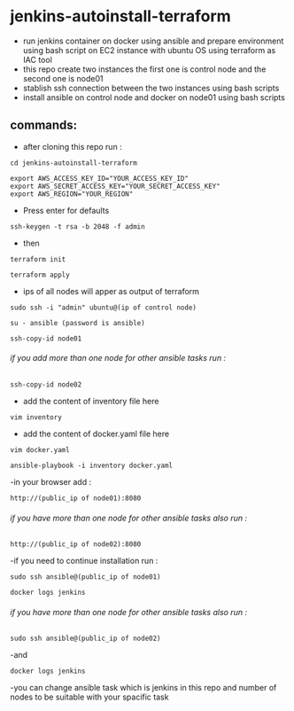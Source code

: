 # jenkins-autoinstall-terraform
- run jenkins container on docker using ansible and prepare environment using bash script on EC2 instance with ubuntu OS using terraform as IAC tool
- this repo create two instances the first one is control node and the second one is node01
- stablish ssh connection between the two instances using bash scripts
- install ansible on control node and docker on node01 using bash scripts
## commands:
- after cloning this repo run :
```
cd jenkins-autoinstall-terraform
```
```
export AWS_ACCESS_KEY_ID="YOUR_ACCESS_KEY_ID"
export AWS_SECRET_ACCESS_KEY="YOUR_SECRET_ACCESS_KEY"
export AWS_REGION="YOUR_REGION"
```
- Press enter for defaults
```
ssh-keygen -t rsa -b 2048 -f admin
```
- then
```
terraform init
```
```
terraform apply
```
- ips of all nodes will apper as output of terraform 
```
sudo ssh -i "admin" ubuntu@(ip of control node)
```
```
su - ansible (password is ansible)
```
```
ssh-copy-id node01
```
###### if you add more than one node for other ansible tasks run :
```
ssh-copy-id node02
```
- add the content of inventory file here 
```
vim inventory
```
- add the content of docker.yaml file here 
```
vim docker.yaml
```
```
ansible-playbook -i inventory docker.yaml
```
-in your browser add :
```
http://(public_ip of node01):8080
```
###### if you have more than one node for other ansible tasks also run : 
```
http://(public_ip of node02):8080
```
-if you need to continue installation run :
```
sudo ssh ansible@(public_ip of node01)
```
```
docker logs jenkins
```
###### if you have more than one node for other ansible tasks also run : 
```
sudo ssh ansible@(public_ip of node02)
```
-and
```
docker logs jenkins
``` 
-you can change ansible task which is jenkins in this repo and number of nodes to be suitable with your spacific task 
